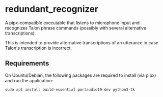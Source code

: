 # redundant_recognizer

A pipx-compatible executable that listens to microphone input and recognizes
Talon phrase commands (possibly with several alternative transcriptions).

This is intended to provide alternative transcriptions of an utterance in case
Talon's transcription is incorrect.

## Requirements

On Ubuntu/Debian, the following packages are required to install (via pipx) and run the application:

```
sudo apt install build-essential portaudio19-dev python3-tk
```
